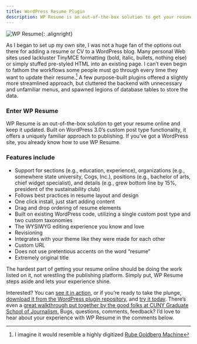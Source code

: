 ```yaml
---
title: WordPress Resume Plugin
description: WP Resume is an out-of-the-box solution to get your resume online and keep it updated. Built on WordPress 3.0's custom post type functionality, it offers a uniquely familiar approach to publishing. If you've got a WordPress site, you already know how to use WP Resume.
---
```


![WP Resume](//ben.balter.com/wp-content/uploads/2010/09/wp_resume-300x223.png "Screenshot of Example WP Resume"){: .alignright}

As I began to set up my own site, I was not a huge fan of the options out there for adding a resume or CV to a WordPress blog. Many personal Web sites used lackluster TinyMCE formatting (bold, italic, bullets, nothing else) or simply stuffed pre-styled HTML into an existing page. I can’t even begin to fathom the workflows some people must go through every time they want to update their resume.[^1] A few purpose-built plugins offered a slightly more streamlined approach, but cluttered the backend with unnecessary and unfamiliar menus, and spawned legions of database tables to store the data.

### Enter WP Resume

WP Resume is an out-of-the-box solution to get your resume online and keep it updated. Built on WordPress 3.0’s custom post type functionality, it offers a uniquely familiar approach to publishing. If you’ve got a WordPress site, you already know how to use WP Resume.

### Features include

* Support for sections (e.g., education, experience), organizations (e.g., somewhere state university, Cogs, Inc.), positions (e.g., bachelor of arts, chief widget specialist), and details (e.g., grew bottom line by 15%, president of the sustainability club)
* Follows best practices in resume layout and design
* One click install, just start adding content
* Drag and drop ordering of resume elements
* Built on existing WordPress code, utilizing a single custom post type and two custom taxonomies
* The WYSIWYG editing experience you know and love
* Revisioning
* Integrates with your theme like they were made for each other
* Custom URL
* Does not use pretentious accents on the word “resume”
* Extremely original title

The hardest part of getting your resume online should be doing the work listed on it, not wrestling the publishing platform. Simply put, WP Resume steps aside and lets your experience shine.

Interested? You can [see it in action](//ben.balter.com/resume/), or if you’re ready to take the plunge, [download it from the WordPress plugin repository](http://wordpress.org/extend/plugins/wp-resume/), and [try it today](http://wordpress.org/extend/plugins/wp-resume/installation/). There’s even a [great walkthrough put together by the good folks at CUNY Graduate School of Journalism.](http://tech.journalism.cuny.edu/documentation/wp-resume/) Bugs, questions, comments, feedback? I’d love to hear about your experience with WP Resume in the comments below.

[^1]: I imagine it would resemble a highly digitized [Rube Goldberg Machine](http://www.youtube.com/watch?v=qybUFnY7Y8w)
